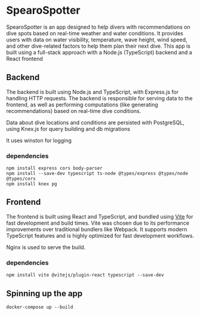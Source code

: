 # SpearoSpotter

SpearoSpotter is an app designed to help divers with recommendations on dive spots based on real-time weather and water conditions. It provides users with data on water visibility, temperature, wave height, wind speed, and other dive-related factors to help them plan their next dive. This app is built using a full-stack approach with a Node.js (TypeScript) backend and a React frontend

## Backend 

The backend is built using Node.js and TypeScript, with Express.js for handling HTTP requests. The backend is responsible for serving data to the frontend, as well as performing computations (like generating recommendations) based on real-time dive conditions.

Data about dive locations and conditions are persisted with PostgreSQL, using Knex.js for query building and db migrations

It uses winston for logging

### dependencies

```
npm install express cors body-parser
npm install --save-dev typescript ts-node @types/express @types/node @types/cors
npm install knex pg
```

## Frontend

The frontend is built using React and TypeScript, and bundled using [Vite](https://vite.dev/) for fast development and build times. Vite was chosen due to its performance improvements over traditional bundlers like Webpack. It supports modern TypeScript features and is highly optimized for fast development workflows.

Nginx is used to serve the build.

### dependencies
```
npm install vite @vitejs/plugin-react typescript --save-dev
```

## Spinning up the app 
```
docker-compose up --build
```